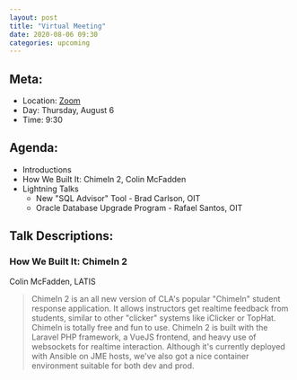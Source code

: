 ```yaml
---
layout: post
title: "Virtual Meeting"
date: 2020-08-06 09:30
categories: upcoming
---
```


## Meta:

- Location: [Zoom](https://z.umn.edu/cpmstream)
- Day: Thursday, August 6
- Time: 9:30

## Agenda:

- Introductions
- How We Built It: ChimeIn 2, Colin McFadden
- Lightning Talks
  - New "SQL Advisor" Tool - Brad Carlson, OIT
  - Oracle Database Upgrade Program - Rafael Santos, OIT

## Talk Descriptions:

### How We Built It: ChimeIn 2
Colin McFadden, LATIS

>ChimeIn 2 is an all new version of CLA's popular "ChimeIn" student response application. It allows instructors get realtime feedback from students, similar to other "clicker" systems like iClicker or TopHat. ChimeIn is totally free and fun to use. ChimeIn 2 is built with the Laravel PHP framework, a VueJS frontend, and heavy use of websockets for realtime interaction. Although it's currently deployed with Ansible on JME hosts, we've also got a nice container environment suitable for both dev and prod.
